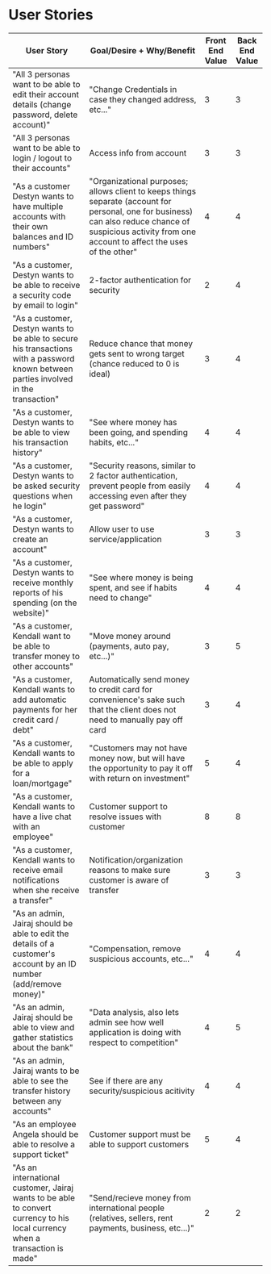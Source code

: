 # User Stories  
| User Story  | Goal/Desire + Why/Benefit | Front End Value | Back End Value |
| ----------- | ------------------------- | --------------- | -------------- |
| "All 3 personas want to be able to edit their account details (change password, delete account)" | "Change Credentials in case they changed address, etc..." | 3 | 3 |
| "All 3 personas want to be able to login / logout to their accounts" | Access info from account | 3 | 3 |
| "As a customer Destyn wants to have multiple accounts with their own balances and ID numbers" | "Organizational purposes; allows client to keeps things separate (account for personal, one for business) can also reduce chance of suspicious activity from one account to affect the uses of the other" | 4 | 4 |
| "As a customer, Destyn wants to be able to receive a security code by email to login" | 2-factor authentication for security | 2 | 4 |
| "As a customer, Destyn wants to be able to secure his transactions with a password known between parties involved in the transaction" | Reduce chance that money gets sent to wrong target (chance reduced to 0 is ideal) | 3 | 4 |
| "As a customer, Destyn wants to be able to view his transaction history" | "See where money has been going, and spending habits, etc..." | 4 | 4 |
| "As a customer, Destyn wants to be asked security questions when he login" | "Security reasons, similar to 2 factor authentication, prevent people from easily accessing even after they get password" | 4 | 4 |
| "As a customer, Destyn wants to create an account" | Allow user to use service/application | 3 | 3 |
| "As a customer, Destyn wants to receive monthly reports of his spending (on the website)" | "See where money is being spent, and see if habits need to change" | 4 | 4 |
| "As a customer, Kendall want to be able to transfer money to other accounts" | "Move money around (payments, auto pay, etc...)" | 3 | 5 |
| "As a customer, Kendall wants to add automatic payments for her credit card / debt" | Automatically send money to credit card for convenience's sake such that the client does not need to manually pay off card | 3 | 4 |
| "As a customer, Kendall wants to be able to apply for a loan/mortgage" | "Customers may not have money now, but will have the opportunity to pay it off with return on investment" | 5 | 4 |
| "As a customer, Kendall wants to have a live chat with an employee" | Customer support to resolve issues with customer | 8 | 8 |
| "As a customer, Kendall wants to receive email notifications when she receive a transfer" | Notification/organization reasons to make sure customer is aware of transfer | 3 | 3 |
| "As an admin, Jairaj should be able to edit the details of a customer's account by an ID number (add/remove money)" | "Compensation, remove suspicious accounts, etc..." | 4 | 4 |
| "As an admin, Jairaj should be able to view and gather statistics about the bank" | "Data analysis, also lets admin see how well application is doing with respect to competition" | 4 | 5 |
| "As an admin, Jairaj wants to be able to see the transfer history between any accounts" | See if there are any security/suspicious acitivity | 4 | 4 |
| "As an employee Angela should be able to resolve a support ticket" | Customer support must be able to support customers | 5 | 4 |
| "As an international customer, Jairaj wants to be able to convert currency to his local currency when a transaction is made" | "Send/recieve money from international people (relatives, sellers, rent payments, business, etc...)" | 2 | 2 |

